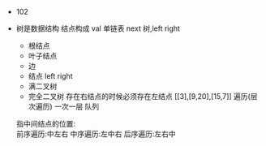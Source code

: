 - 102
- 树是数据结构
  结点构成
  val
  单链表 next
  树,left right
  - 根结点
  - 叶子结点
  - 边
  - 结点 left right
  - 满二叉树
  - 完全二叉树 存在右结点的时候必须存在左结点
    [[3],[9,20],[15,7]] 
    遍历(层次遍历)
    一次一层 队列

  指中间结点的位置:  
  前序遍历:中左右
  中序遍历:左中右
  后序遍历:左右中